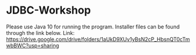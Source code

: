 # JDBC-Workshop

Please use Java 10 for running the program.
Installer files can be found through the link below.
Link: https://drive.google.com/drive/folders/1aUkD9XUv1yBsN2cP_HbsnQT0cTmwbBWC?usp=sharing
